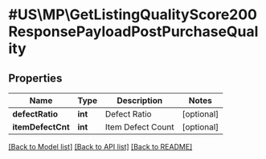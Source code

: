 # #US\MP\GetListingQualityScore200ResponsePayloadPostPurchaseQuality

## Properties

Name | Type | Description | Notes
------------ | ------------- | ------------- | -------------
**defectRatio** | **int** | Defect Ratio | [optional]
**itemDefectCnt** | **int** | Item Defect Count | [optional]


[[Back to Model list]](../) [[Back to API list]](../../Api/US/MP) [[Back to README]](../../README.md)
